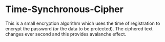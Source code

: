 # Time-Synchronous-Cipher

This is a small encryption algorithm which uses the time of registration to encrypt the password (or the data to be protected). The ciphered text changes ever second and this provides avalanche effect.

